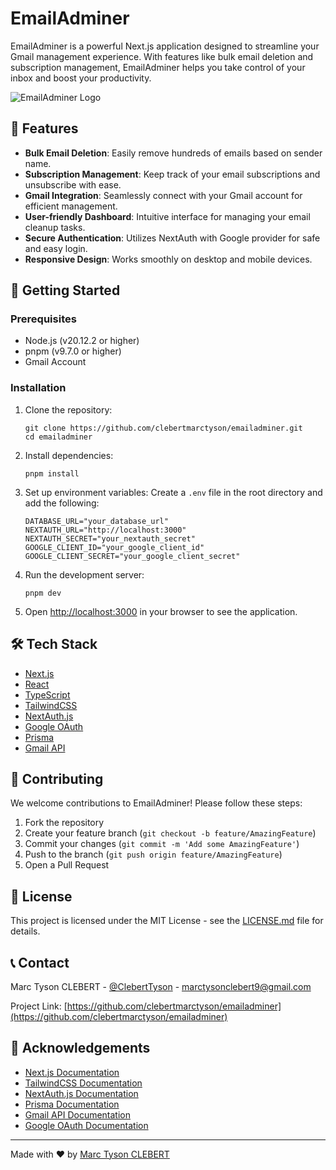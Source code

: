 # EmailAdminer

EmailAdminer is a powerful Next.js application designed to streamline your Gmail management experience. With features like bulk email deletion and subscription management, EmailAdminer helps you take control of your inbox and boost your productivity.

![EmailAdminer Logo](https://www.emailadminer.com/logo.png)

## 🌟 Features

- **Bulk Email Deletion**: Easily remove hundreds of emails based on sender name.
- **Subscription Management**: Keep track of your email subscriptions and unsubscribe with ease.
- **Gmail Integration**: Seamlessly connect with your Gmail account for efficient management.
- **User-friendly Dashboard**: Intuitive interface for managing your email cleanup tasks.
- **Secure Authentication**: Utilizes NextAuth with Google provider for safe and easy login.
- **Responsive Design**: Works smoothly on desktop and mobile devices.

## 🚀 Getting Started

### Prerequisites

- Node.js (v20.12.2 or higher)
- pnpm (v9.7.0 or higher)
- Gmail Account

### Installation

1. Clone the repository:

   ```
   git clone https://github.com/clebertmarctyson/emailadminer.git
   cd emailadminer
   ```

2. Install dependencies:

   ```
   pnpm install
   ```

3. Set up environment variables:
   Create a `.env` file in the root directory and add the following:

   ```
   DATABASE_URL="your_database_url"
   NEXTAUTH_URL="http://localhost:3000"
   NEXTAUTH_SECRET="your_nextauth_secret"
   GOOGLE_CLIENT_ID="your_google_client_id"
   GOOGLE_CLIENT_SECRET="your_google_client_secret"
   ```

4. Run the development server:

   ```
   pnpm dev
   ```

5. Open [http://localhost:3000](http://localhost:3000) in your browser to see the application.

## 🛠️ Tech Stack

- [Next.js](https://nextjs.org/)
- [React](https://reactjs.org/)
- [TypeScript](https://www.typescriptlang.org/)
- [TailwindCSS](https://tailwindcss.com/)
- [NextAuth.js](https://next-auth.js.org/)
- [Google OAuth](https://developers.google.com/identity/protocols/oauth2)
- [Prisma](https://www.prisma.io/)
- [Gmail API](https://developers.google.com/gmail/api)

## 🤝 Contributing

We welcome contributions to EmailAdminer! Please follow these steps:

1. Fork the repository
2. Create your feature branch (`git checkout -b feature/AmazingFeature`)
3. Commit your changes (`git commit -m 'Add some AmazingFeature'`)
4. Push to the branch (`git push origin feature/AmazingFeature`)
5. Open a Pull Request

## 📜 License

This project is licensed under the MIT License - see the [LICENSE.md](LICENSE.md) file for details.

## 📞 Contact

Marc Tyson CLEBERT - [@ClebertTyson](https://x.com/ClebertTyson) - marctysonclebert9@gmail.com

Project Link: [https://github.com/clebertmarctyson/emailadminer](https://github.com/clebertmarctyson/emailadminer)

## 🙏 Acknowledgements

- [Next.js Documentation](https://nextjs.org/docs)
- [TailwindCSS Documentation](https://tailwindcss.com/docs)
- [NextAuth.js Documentation](https://next-auth.js.org/getting-started/introduction)
- [Prisma Documentation](https://www.prisma.io/docs/)
- [Gmail API Documentation](https://developers.google.com/gmail/api/guides)
- [Google OAuth Documentation](https://developers.google.com/identity/protocols/oauth2)

---

Made with ❤️ by [Marc Tyson CLEBERT](https://github.com/clebertmarctyson)

